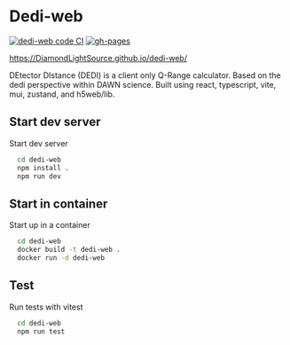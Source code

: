 # Dedi-web

[![dedi-web code CI](https://github.com/DiamondLightSource/dedi-web/actions/workflows/code.yml/badge.svg)](https://github.com/DiamondLightSource/dedi-web/actions/workflows/code.yml)
[![gh-pages](https://github.com/DiamondLightSource/dedi-web/actions/workflows/deploy.yml/badge.svg)](https://github.com/DiamondLightSource/dedi-web/actions/workflows/deploy.yml)

https://DiamondLightSource.github.io/dedi-web/

DEtector DIstance (DEDI) is a client only Q-Range calculator. Based on the dedi perspective within DAWN science. Built using react, typescript, vite, mui, zustand, and h5web/lib.

## Start dev server

Start dev server

```bash
  cd dedi-web
  npm install .
  npm run dev
```

## Start in container

Start up in a container

```bash
  cd dedi-web
  docker build -t dedi-web .
  docker run -d dedi-web
```

## Test

Run tests with vitest

```bash
  cd dedi-web
  npm run test
```
